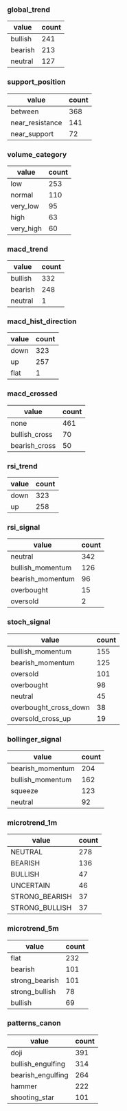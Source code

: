 ### global_trend

| value | count |
|---|---|
| bullish | 241 |
| bearish | 213 |
| neutral | 127 |

### support_position

| value | count |
|---|---|
| between | 368 |
| near_resistance | 141 |
| near_support | 72 |

### volume_category

| value | count |
|---|---|
| low | 253 |
| normal | 110 |
| very_low | 95 |
| high | 63 |
| very_high | 60 |

### macd_trend

| value | count |
|---|---|
| bullish | 332 |
| bearish | 248 |
| neutral | 1 |

### macd_hist_direction

| value | count |
|---|---|
| down | 323 |
| up | 257 |
| flat | 1 |

### macd_crossed

| value | count |
|---|---|
| none | 461 |
| bullish_cross | 70 |
| bearish_cross | 50 |

### rsi_trend

| value | count |
|---|---|
| down | 323 |
| up | 258 |

### rsi_signal

| value | count |
|---|---|
| neutral | 342 |
| bullish_momentum | 126 |
| bearish_momentum | 96 |
| overbought | 15 |
| oversold | 2 |

### stoch_signal

| value | count |
|---|---|
| bullish_momentum | 155 |
| bearish_momentum | 125 |
| oversold | 101 |
| overbought | 98 |
| neutral | 45 |
| overbought_cross_down | 38 |
| oversold_cross_up | 19 |

### bollinger_signal

| value | count |
|---|---|
| bearish_momentum | 204 |
| bullish_momentum | 162 |
| squeeze | 123 |
| neutral | 92 |

### microtrend_1m

| value | count |
|---|---|
| NEUTRAL | 278 |
| BEARISH | 136 |
| BULLISH | 47 |
| UNCERTAIN | 46 |
| STRONG_BEARISH | 37 |
| STRONG_BULLISH | 37 |

### microtrend_5m

| value | count |
|---|---|
| flat | 232 |
| bearish | 101 |
| strong_bearish | 101 |
| strong_bullish | 78 |
| bullish | 69 |

### patterns_canon

| value | count |
|---|---|
| doji | 391 |
| bullish_engulfing | 314 |
| bearish_engulfing | 264 |
| hammer | 222 |
| shooting_star | 101 |
